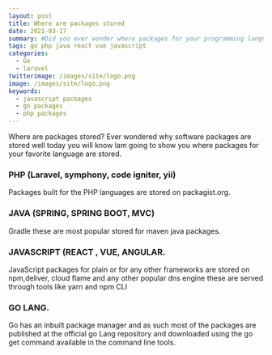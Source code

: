 ```yaml
---
layout: post
title: Where are packages stored
date: 2021-03-17
summary: #Did you ever wonder where packages for your programming language or framework are stored ?  Well in this article you will know !
tags: go php java react vue javascript
categories:
  - Go
  - laravel
twitterimage: /images/site/logo.png
image: /images/site/logo.png
keywords:
  - javascript packages
  - go packages
  - php packages
---
```




Where  are  packages  stored?
Ever  wondered  why software packages are stored well today you will know lam going to show you where packages for your favorite language are stored.

### PHP   (Laravel, symphony, code igniter, yii)
Packages built for the PHP languages are stored on packagist.org.

### JAVA    (SPRING, SPRING BOOT, MVC)
Gradle these are most popular stored for maven java packages.

### JAVASCRIPT  (REACT , VUE, ANGULAR.
JavaScript packages  for plain or for any other frameworks are stored on npm,deliver, cloud flame and any  other popular dns engine these are served through tools like yarn and npm CLI
### GO  LANG.

Go  has an  inbuilt  package manager and as such most of the packages are published at the official go Lang repository and downloaded using the go get command available in the command line tools.





